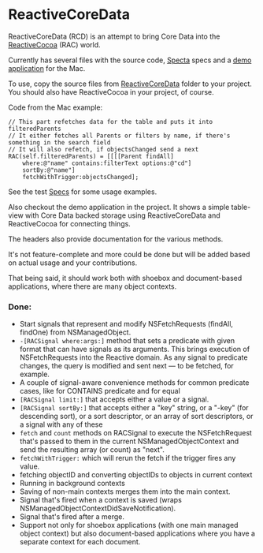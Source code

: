 # ReactiveCoreData

ReactiveCoreData (RCD) is an attempt to bring Core Data into the [ReactiveCocoa](https://github.com/ReactiveCocoa/ReactiveCocoa) (RAC) world.

Currently has several files with the source code, [Specta](https://github.com/petejkim/specta) specs and a [demo application][Demo] for the Mac.

To use, copy the source files from [ReactiveCoreData](ReactiveCoreData) folder to your project. You should also have ReactiveCocoa in your project, of course.

Code from the Mac example:

```objc
// This part refetches data for the table and puts it into filteredParents
// It either fetches all Parents or filters by name, if there's something in the search field
// It will also refetch, if objectsChanged send a next
RAC(self.filteredParents) = [[[[Parent findAll]
    where:@"name" contains:filterText options:@"cd"]
    sortBy:@"name"]
    fetchWithTrigger:objectsChanged];
```

See the test [Specs][Specs] for some usage examples.

Also checkout the demo application in the project. It shows a simple table-view with Core Data backed storage using ReactiveCoreData and ReactiveCocoa for connecting things.

The headers also provide documentation for the various methods.

It's not feature-complete and more could be done but will be added based on actual usage and your contributions.

That being said, it should work both with shoebox and document-based applications, where there are many object contexts.


### Done:

- Start signals that represent and modify NSFetchRequests (findAll, findOne) from NSManagedObject.
- `-[RACSignal where:args:]` method that sets a predicate with given format that can have signals as its arguments. This brings execution of NSFetchRequests into the Reactive domain. As any signal to predicate changes, the query is modified and sent next — to be fetched, for example.
- A couple of signal-aware convenience methods for common predicate cases, like for CONTAINS predicate and for equal 
- `[RACSignal limit:]` that accepts either a value or a signal.
- `[RACSignal sortBy:]` that accepts either a "key" string, or a "-key" (for descending sort), or a sort descriptor, or an array of sort descriptors, or a signal with any of these
- `fetch` and `count` methods on RACSignal to execute the NSFetchRequest that's passed to them in the current NSManagedObjectContext and send the resulting array (or count) as "next".
- `fetchWithTrigger:` which will rerun the fetch if the trigger fires any value.
- fetching objectID and converting objectIDs to objects in current context
- Running in background contexts
- Saving of non-main contexts merges them into the main context.
- Signal that's fired when a context is saved (wraps NSManagedObjectContextDidSaveNotification).
- Signal that's fired after a merge.
- Support not only for shoebox applications (with one main managed object context) but also document-based applications where you have a separate context for each document.

[Demo]: ReactiveCoreDataApp/ASWAppDelegate.m
[Specs]: ReactiveCoreDataTests/RACManagedObjectFetchSpecs.m
